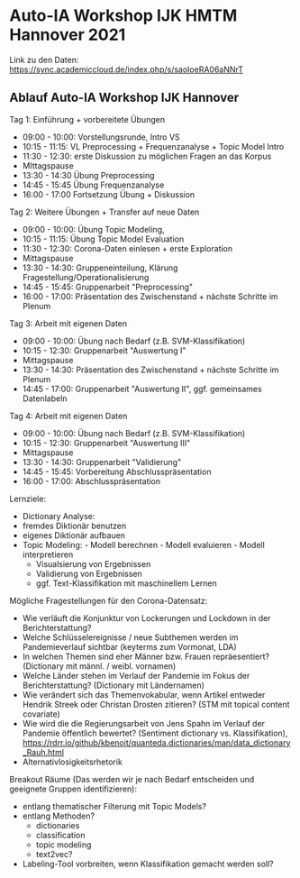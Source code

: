 # Auto-IA Workshop IJK HMTM Hannover 2021

Link zu den Daten: https://sync.academiccloud.de/index.php/s/saoIoeRA06aNNrT

## Ablauf Auto-IA Workshop IJK Hannover

Tag 1: Einführung + vorbereitete Übungen
- 09:00 - 10:00: Vorstellungsrunde, Intro VS
- 10:15 - 11:15: VL Preprocessing + Frequenzanalyse + Topic Model Intro
- 11:30 - 12:30: erste Diskussion zu möglichen Fragen an das Korpus
- MIttagspause
- 13:30 - 14:30 Übung Preprocessing
- 14:45 - 15:45 Übung Frequenzanalyse
- 16:00 - 17:00 Fortsetzung Übung + Diskussion

Tag 2: Weitere Übungen + Transfer auf neue Daten
- 09:00 - 10:00: Übung Topic Modeling, 
- 10:15 - 11:15: Übung Topic Model Evaluation
- 11:30 - 12:30: Corona-Daten einlesen + erste Exploration
- Mittagspause
- 13:30 - 14:30: Gruppeneinteilung, Klärung Fragestellung/Operationalisierung
- 14:45 - 15:45: Gruppenarbeit "Preprocessing" 
- 16:00 - 17:00: Präsentation des Zwischenstand + nächste Schritte im Plenum
 
Tag 3: Arbeit mit eigenen Daten
- 09:00 - 10:00: Übung nach Bedarf (z.B. SVM-Klassifikation)
- 10:15 - 12:30: Gruppenarbeit "Auswertung I"
- Mittagspause
- 13:30 - 14:30: Präsentation des Zwischenstand + nächste Schritte im Plenum
- 14:45 - 17:00: Gruppenarbeit "Auswertung II", ggf. gemeinsames Datenlabeln
      
Tag 4: Arbeit mit eigenen Daten
- 09:00 - 10:00: Übung nach Bedarf (z.B. SVM-Klassifikation)
- 10:15 - 12:30: Gruppenarbeit "Auswertung III"
- Mittagspause
- 13:30 - 14:30: Gruppenarbeit "Validierung"
- 14:45 - 15:45: Vorbereitung Abschlusspräsentation
- 16:00 - 17:00: Abschlusspräsentation

Lernziele:
- Dictionary Analyse: 
 - fremdes Diktionär benutzen
 - eigenes Diktionär aufbauen 
- Topic Modeling:
        - Modell berechnen 
        - Modell evaluieren
        - Modell interpretieren
     - Visualsierung von Ergebnissen
     - Validierung von Ergebnissen
     - ggf. Text-Klassifikation mit maschinellem Lernen


Mögliche Fragestellungen für den Corona-Datensatz:

- Wie verläuft die Konjunktur von Lockerungen und Lockdown in der Berichterstattung?
- Welche Schlüsselereignisse / neue Subthemen werden im Pandemieverlauf sichtbar (keyterms zum Vormonat, LDA)
- In welchen Themen sind eher Männer bzw. Frauen repräesentiert? (Dictionary mit männl. / weibl. vornamen)
- Welche Länder stehen im Verlauf der Pandemie im Fokus der Berichterstattung? (Dictionary mit Ländernamen)
- Wie verändert sich das Themenvokabular, wenn Artikel entweder Hendrik Streek oder Christan Drosten zitieren? (STM mit  topical content covariate)
- Wie wird die die Regierungsarbeit von Jens Spahn im Verlauf der Pandemie öffentlich bewertet? (Sentiment dictionary vs. Klassifikation), https://rdrr.io/github/kbenoit/quanteda.dictionaries/man/data_dictionary_Rauh.html
- Alternativlosigkeitsrhetorik

Breakout Räume (Das werden wir je nach Bedarf entscheiden und geeignete Gruppen identifizieren):
- entlang thematischer Filterung mit Topic Models?
- entlang Methoden?
    - dictionaries
    - classification
    - topic modeling
    - text2vec?
- Labeling-Tool vorbreiten, wenn Klassifikation gemacht werden soll?




